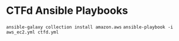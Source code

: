 # CTFd Ansible Playbooks
`ansible-galaxy collection install amazon.aws`
`ansible-playbook -i aws_ec2.yml ctfd.yml`
